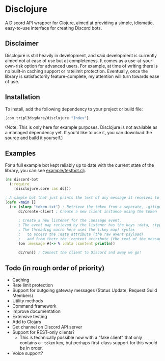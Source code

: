 # Disclojure

A Discord API wrapper for Clojure, aimed at providing a simple, idiomatic, easy-to-use interface for creating Discord bots.

## Disclaimer

Disclojure is still heavily in development, and said development is currently aimed not at ease of use but at completeness. It comes as a use-at-your-own-risk option for advanced users. For example, at time of writing there is no built-in caching support or ratelimit protection. Eventually, once the library is satisfactorily feature-complete, my attention will turn towards ease of use.

## Installation

To install, add the following dependency to your project or build file:

```clojure
[com.tripl3dogdare/disclojure "Indev"]
```

(Note: This is only here for example purposes. Disclojure is not available as a managed dependency yet. If you'd like to use it, you can download the source and build it yourself.)

## Examples

For a full example bot kept reliably up to date with the current state of the library, you can see [example/testbot.clj](https://github.com/tripl3dogdare/disclojure/blob/master/example/testbot.clj).

```clojure
(ns discord-bot
  (:require
    [disclojure.core :as dc]))

; A simple bot that just prints the text of any message it receives to the console
(defn -main []
  (-> (slurp "token.txt") ; Retrieve the token from a separate, .gitignore'd file
      dc/create-client ; Create a new client instance using the token
      
      ; Create a new listener for the :message event.
      ; The event map recieved by the listener has the keys :data, :type, and :client.
      ; The threading macro here uses the (:key map) syntax
      ;   to access the :data attribute (the raw event payload)
      ;   and from there the :content attribute (the text of the message).
      (on :message #(-> % :data :content println))
      
      dc/run)) ; Connect the client to Discord and away we go!
```

## Todo (in rough order of priority)

- Caching
- Rate limit protection
- Support for outgoing gateway messages (Status Update, Request Guild Members)
- Utility methods
- Command framework
- Improve documentation
- Extensive testing
- Add to Clojars
- Get channel on Discord API server
- Support for REST-only clients? 
  - This is technically possible now with a "fake client" that only contains a `:token` key, but perhaps first-class support for this would be in order.
- Voice support?